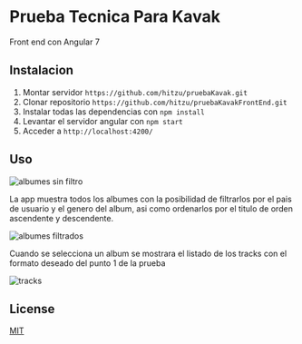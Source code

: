 # Prueba Tecnica Para Kavak

Front end con Angular 7

## Instalacion

1. Montar servidor ` https://github.com/hitzu/pruebaKavak.git `
2. Clonar repositorio ` https://github.com/hitzu/pruebaKavakFrontEnd.git `
3. Instalar todas las dependencias con ` npm install `
4. Levantar el servidor angular con ` npm start `
5. Acceder a ` http://localhost:4200/ `

## Uso

![albumes sin filtro](https://octodex.github.com/images/yaktocat.png)

La app muestra todos los albumes con la posibilidad de filtrarlos por el pais de usuario y el genero del album, asi como ordenarlos por el titulo de orden ascendente y descendente.

![albumes filtrados](https://octodex.github.com/images/yaktocat.png)

Cuando se selecciona un album se mostrara el listado de los tracks con el formato deseado del punto 1 de la prueba

![tracks](https://octodex.github.com/images/yaktocat.png)

## License
[MIT](https://choosealicense.com/licenses/mit/)